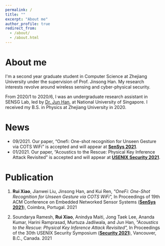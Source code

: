 ```yaml
---
permalink: /
title: ""
excerpt: "About me"
author_profile: true
redirect_from: 
  - /about/
  - /about.html
---
```


# About me

I'm a second year graduate student in Computer Science at Zhejiang University under the supervision of Prof. Jinsong Han. My research interests revolve around wireless sensing and cyber-physical security.

From 2020/1 to 2020/6, I was an undergraduate research assistant in SENSG Lab, led by [Dr. Jun Han](http://www.junhan.org/), at National University of Singapore. I received my B.S. in Physics at Zhejiang University in 2020. 

# News

- 09/2021. Our paper, “Onefi: One-shot recognition for Unseen Gesture via COTS WiFi” is accepted and will appear at **[SenSys 2021](https://sensys.acm.org/2021/)**.
- 01/2021. Our paper, “Acoustics to the Rescue: Physical Key Inference Attack Revisited” is accepted and will appear at **[USENIX Security 2021](https://www.usenix.org/conference/usenixsecurity21)**.

# Publication

1. **Rui Xiao**, Jianwei Liu, Jinsong Han, and Kui Ren,
    *"OneFi: One-Shot Recognition for Unseen Gesture via COTS WiFi",*
    In Proceedings of 19th ACM Conference on Embedded Networked Sensor Systems
    (**[SenSys 2021](https://sensys.acm.org/2021/)**), Coimbra, Portugal. 2021
   
2. Soundarya Ramesh, **Rui Xiao**, Anindya Maiti, Jong Taek Lee, Ananda Kumar, Harini Ramprasad, Murtuza Jadliwala, and Jun Han,
    *"Acoustics to the Rescue: Physical Key Inference Attack Revisited",*
    In Proceedings of the 30th USENIX Security Symposium 
    (**[Security 2021](https://www.usenix.org/conference/usenixsecurity21)**), Vancouver, B.C., Canada. 2021
